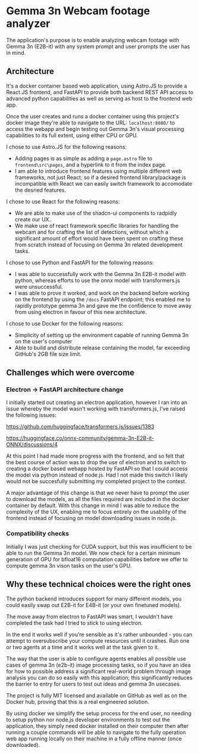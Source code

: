 # Gemma 3n Webcam footage analyzer

The application's purpose is to enable analyzing webcam footage with Gemma 3n (E2B-it) with any system prompt and user prompts the user has in mind.

## Architecture

It's a docker container based web application, using Astro.JS to provide a React.JS frontend, and FastAPI to provide both backend REST API access to advanced python capabilities as well as serving as host to the frontend web app.

Once the user creates and runs a docker container using this project's docker image they're able to navigate to the URL: `localhost:8080/` to access the webapp and begin testing out Gemma 3n's visual processing capabilities to its full extent, using either CPU or GPU.

I chose to use Astro.JS for the following reasons:
* Adding pages is as simple as adding a `page.astro` file to `frontend\src\pages`, and a hyperlink to it from the index page.
* I am able to introduce frontend features using multiple different web frameworks, not just React; so if a desired frontend library/package is incompatible with React we can easily switch framework to accomodate the desried features.

I chose to use React for the following reasons:
* We are able to make use of the shadcn-ui components to radpidly create our UX.
* We make use of react framework specific libraries for handling the webcam and for crafting the list of detections, without which a significant amount of effort would have been spent on crafting these from scratch instead of focusing on Gemma 3n related development tasks.

I chose to use Python and FastAPI for the following reasons:
* I was able to successfully work with the Gemma 3n E2B-it model with python, whereas efforts to use the onnx model with transformers.js were unsuccessful.
* I was able to prove it worked, and work on the backend before working on the frontend by using the `/docs` FastAPI endpoint; this enabled me to rapidly prototype gemma 3n and gave me the confidence to move away from using electron in favour of this new architecture.

I chose to use Docker for the following reasons:
* Simplicity of setting up the environment capable of running Gemma 3n on the user's computer
* Able to build and distribute release containing the model, far exceeding GitHub's 2GB file size limit.

## Challenges which were overcome

### Electron -> FastAPI architecture change

I initially started out creating an electron application, however I ran into an issue whereby the model wasn't working with transformers.js, I've raised the following issues:

https://github.com/huggingface/transformers.js/issues/1383

https://huggingface.co/onnx-community/gemma-3n-E2B-it-ONNX/discussions/4

At this point I had made more progress with the frontend, and so felt that the best course of action was to drop the use of electron and to switch to creating a docker based webapp hosted by FastAPI so that I could access the model via python instead of node.js. Had I not made this switch I likely would not be succesfully submitting my completed project to the contest.

A major advantage of this change is that we never have to prompt the user to download the models, as all the files required are included in the docker container by default. With this change in mind I was able to reduce the complexity of the UX, enabling me to focus entirely on the usability of the frontend instead of focusing on model downloading issues in node.js.

### Compatibility checks

Initially I was just checking for CUDA support, but this was insufficient to be able to run the Gemma 3n model. We now check for a certain minimum generation of GPU for bfloat16 computation capabilities before we offer to compute gemma 3n vison tasks on the user's GPU.

## Why these technical choices were the right ones

The python backend introduces support for many different models, you could easily swap out E2B-it for E4B-it (or your own finetuned models).

The move away from electron to FastAPI was smart, I wouldn't have completed the task had I tried to stick to using electron.

In the end it works well if you're sensible as it's rather unbounded - you can attempt to oversubscribe your compute resources until it crashes. Run one or two agents at a time and it works well at the task given to it.

The way that the user is able to configure agents enables all possible use cases of gemma 3n (e2b-it) image processing tasks, so if you have an idea for how to possible address a significant real-world problem through image analysis you can do so easily with this application; this significantly reduces the barrier to entry for users to test out ideas and gemma 3n usecases.

The project is fully MIT licensed and available on GitHub as well as on the Docker hub, proving that this is a real engineered solution.

By using docker we simplify the setup process for the end user, no needing to setup python nor node.js developer environments to test out the application, they simply need docker installed on their computer then after running a couple commands will be able to navigate to the fully operation web app running locally on their machine in a fully offline manner (once downloaded).